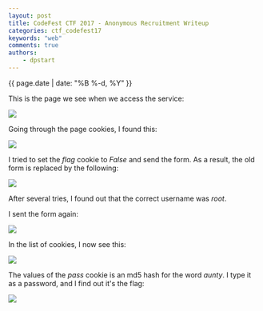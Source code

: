 ```yaml
---
layout: post
title: CodeFest CTF 2017 - Anonymous Recruitment Writeup
categories: ctf_codefest17
keywords: "web"
comments: true
authors:
    - dpstart
---
```

{{ page.date | date: "%B %-d, %Y" }}


This is the page we see when we access the service:

<img class="img-responsive" src="{{ site-url }}/assets/codefest17/cookie-1.png">

Going through the page cookies, I found this:

<img class="img-responsive" src="{{ site-url }}/assets/codefest17/cookie-2.png">

I tried to set the *flag* cookie to *False* and send the form.
As a result, the old form is replaced by the following:

<img class="img-responsive" src="{{ site-url }}/assets/codefest17/cookie-3.png">

After several tries, I found out that the correct username was *root*.

I sent the form again:

<img class="img-responsive" src="{{ site-url }}/assets/codefest17/cookie-6.png">


In the list of cookies, I now see this:

<img class="img-responsive" src="{{ site-url }}/assets/codefest17/cookie-4.png">

The values of the *pass* cookie is an md5 hash for the word *aunty*.
I type it as a password, and I find out it's the flag:

<img class="img-responsive" src="{{ site-url }}/assets/codefest17/cookie-5.png">



